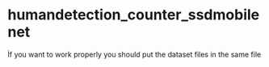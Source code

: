 # humandetection_counter_ssdmobilenet
İf you want to work properly you should put the dataset files in the same file
